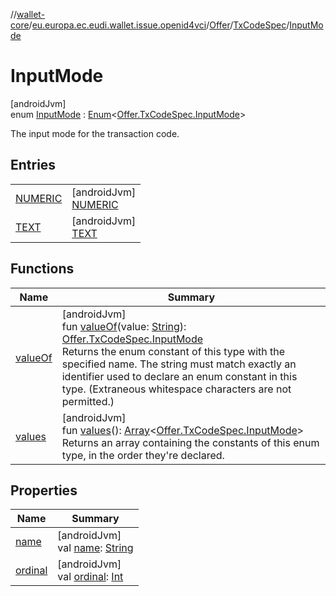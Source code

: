 //[wallet-core](../../../../../index.md)/[eu.europa.ec.eudi.wallet.issue.openid4vci](../../../index.md)/[Offer](../../index.md)/[TxCodeSpec](../index.md)/[InputMode](index.md)

# InputMode

[androidJvm]\
enum [InputMode](index.md) : [Enum](https://kotlinlang.org/api/latest/jvm/stdlib/kotlin/-enum/index.html)&lt;[Offer.TxCodeSpec.InputMode](index.md)&gt; 

The input mode for the transaction code.

## Entries

| | |
|---|---|
| [NUMERIC](-n-u-m-e-r-i-c/index.md) | [androidJvm]<br>[NUMERIC](-n-u-m-e-r-i-c/index.md) |
| [TEXT](-t-e-x-t/index.md) | [androidJvm]<br>[TEXT](-t-e-x-t/index.md) |

## Functions

| Name | Summary |
|---|---|
| [valueOf](value-of.md) | [androidJvm]<br>fun [valueOf](value-of.md)(value: [String](https://kotlinlang.org/api/latest/jvm/stdlib/kotlin/-string/index.html)): [Offer.TxCodeSpec.InputMode](index.md)<br>Returns the enum constant of this type with the specified name. The string must match exactly an identifier used to declare an enum constant in this type. (Extraneous whitespace characters are not permitted.) |
| [values](values.md) | [androidJvm]<br>fun [values](values.md)(): [Array](https://kotlinlang.org/api/latest/jvm/stdlib/kotlin/-array/index.html)&lt;[Offer.TxCodeSpec.InputMode](index.md)&gt;<br>Returns an array containing the constants of this enum type, in the order they're declared. |

## Properties

| Name | Summary |
|---|---|
| [name](../../../-open-id4-vci-manager/-config/-proof-type/-c-w-t/index.md#-372974862%2FProperties%2F1615067946) | [androidJvm]<br>val [name](../../../-open-id4-vci-manager/-config/-proof-type/-c-w-t/index.md#-372974862%2FProperties%2F1615067946): [String](https://kotlinlang.org/api/latest/jvm/stdlib/kotlin/-string/index.html) |
| [ordinal](../../../-open-id4-vci-manager/-config/-proof-type/-c-w-t/index.md#-739389684%2FProperties%2F1615067946) | [androidJvm]<br>val [ordinal](../../../-open-id4-vci-manager/-config/-proof-type/-c-w-t/index.md#-739389684%2FProperties%2F1615067946): [Int](https://kotlinlang.org/api/latest/jvm/stdlib/kotlin/-int/index.html) |
